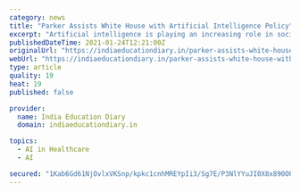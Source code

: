 ```yaml
---
category: news
title: "Parker Assists White House with Artificial Intelligence Policy"
excerpt: "Artificial intelligence is playing an increasing role in society, with applications ranging from national security to health care and many points in between. Now, under an executive order signed"
publishedDateTime: 2021-01-24T12:21:00Z
originalUrl: "https://indiaeducationdiary.in/parker-assists-white-house-with-artificial-intelligence-policy/"
webUrl: "https://indiaeducationdiary.in/parker-assists-white-house-with-artificial-intelligence-policy/"
type: article
quality: 19
heat: 19
published: false

provider:
  name: India Education Diary
  domain: indiaeducationdiary.in

topics:
  - AI in Healthcare
  - AI

secured: "1Kab6Gd61NjOvlxVKSnp/kpkc1cnhMREYpIi3/Sg7E/P3NlYYuJI0X8x890OP2jdSm8ZsdHvzxCPBo48KiUhwQ4EHXSeHrjakBP36l56a8MnW44WBHwoOGPeHP+sUwk0PKYHARK9C7f9+w7PAUPPt7wplzNDVyLZb26eovWJpQNhpKhNTi1EEmKgB7/8o89/azqUthf/Xhgv4tjYqaCg1KX7VqdIgOwDcanFote9/GdajVPtM9PLn2U+T9rwbtEdTXFEql2IU4/s4rYO/2gwxLWWG3TPtlVZhmLwPWYt/SMDXHI1qac8hTgKy5gc6337b6PvnaxnA7YCR37toBR1GQ6eFAk8EQNL3tmHzeegknI=;0+EvmJ5uwoG+xRJqT3YpYw=="
---
```


